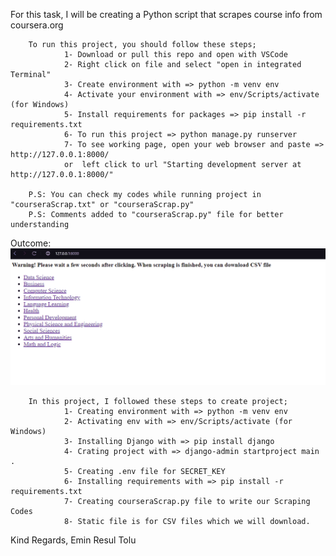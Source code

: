 For this task, I will be creating a Python script that scrapes course info from coursera.org
        
        
        To run this project, you should follow these steps;
                1- Download or pull this repo and open with VSCode
                2- Right click on file and select "open in integrated Terminal"
                3- Create environment with => python -m venv env
                4- Activate your environment with => env/Scripts/activate (for Windows)
                5- Install requirements for packages => pip install -r requirements.txt
                6- To run this project => python manage.py runserver
                7- To see working page, open your web browser and paste => http://127.0.0.1:8000/ 
                or  left click to url "Starting development server at http://127.0.0.1:8000/"

        P.S: You can check my codes while running project in "courseraScrap.txt" or "courseraScrap.py"
        P.S: Comments added to "courseraScrap.py" file for better understanding


Outcome:
        ![WebScrape Snapshot](WebScrape.gif)        

        In this project, I followed these steps to create project;
                1- Creating environment with => python -m venv env
                2- Activating env with => env/Scripts/activate (for Windows)
                3- Installing Django with => pip install django
                4- Crating project with => django-admin startproject main .
                5- Creating .env file for SECRET_KEY
                6- Installing requirements with => pip install -r requirements.txt
                7- Creating courseraScrap.py file to write our Scraping Codes
                8- Static file is for CSV files which we will download.
        
        
Kind Regards,
Emin Resul Tolu
